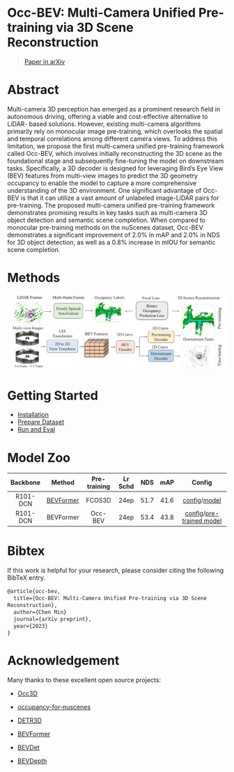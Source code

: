 # Occ-BEV: Multi-Camera Unified Pre-training via 3D Scene Reconstruction
> [Paper in arXiv](http://arxiv.org/abs/xxx) 


# Abstract
Multi-camera 3D perception has emerged as a prominent research field in autonomous driving, offering a viable and cost-effective alternative to LiDAR- based solutions. However, existing multi-camera algorithms primarily rely on monocular image pre-training, which overlooks the spatial and temporal correlations among different camera views. To address this limitation, we propose the first multi-camera unified pre-training framework called Occ-BEV, which involves initially reconstructing the 3D scene as the foundational stage and subsequently fine-tuning the model on downstream tasks. Specifically, a 3D decoder is designed for leveraging Bird’s Eye View (BEV) features from multi-view images to predict the 3D geometry occupancy to enable the model to capture a more comprehensive understanding of the 3D environment. One significant advantage of Occ-BEV is that it can utilize a vast amount of unlabeled image-LiDAR pairs for pre-training. The proposed multi-camera unified pre-training framework demonstrates promising results in key tasks such as multi-camera 3D object detection and semantic scene completion. When compared to monocular pre-training methods on the nuScenes dataset, Occ-BEV demonstrates a significant improvement of 2.0% in mAP and 2.0% in NDS for 3D object detection, as well as a 0.8% increase in mIOU for semantic scene completion.


# Methods
![method](docs/flowchart.png "model arch")


# Getting Started
- [Installation](docs/install.md) 
- [Prepare Dataset](docs/prepare_dataset.md)
- [Run and Eval](docs/getting_started.md)

# Model Zoo

| Backbone | Method | Pre-training | Lr Schd | NDS| mAP| Config |
| :---: | :---: | :---: | :---: | :---:| :---: | :---: |
| R101-DCN  | [BEVFormer](https://github.com/fundamentalvision/BEVFormer) | FCOS3D | 24ep | 51.7 | 41.6 | [config](BEVFormer/projects/configs/bevformer/bevformer_base.py)/[model](https://github.com/zhiqi-li/storage/releases/download/v1.0/bevformer_r101_dcn_24ep.pth) |
| R101-DCN  | BEVFormer | Occ-BEV | 24ep | 53.4 |43.8 |[config](projects/configs/bevformer/occ_bev_sweep2.py)/[pre-trained model](xxx) |


# Bibtex
If this work is helpful for your research, please consider citing the following BibTeX entry.

```
@article{occ-bev,
  title={Occ-BEV: Multi-Camera Unified Pre-training via 3D Scene Reconstruction},
  author={Chen Min}
  journal={arXiv preprint},
  year={2023}
}
```

# Acknowledgement

Many thanks to these excellent open source projects:
- [Occ3D](https://github.com/CVPR2023-3D-Occupancy-Prediction/CVPR2023-3D-Occupancy-Prediction) 

- [occupancy-for-nuscenes](https://github.com/Megvii-BaseDetection/BEVDepth)

- [DETR3D](https://github.com/WangYueFt/detr3d) 

- [BEVFormer](https://github.com/fundamentalvision/BEVFormer) 

- [BEVDet](https://github.com/HuangJunJie2017/BEVDet)

- [BEVDepth](https://github.com/Megvii-BaseDetection/BEVDepth)

  
